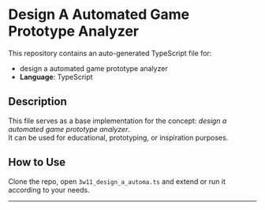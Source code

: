 # Design A Automated Game Prototype Analyzer

This repository contains an auto-generated TypeScript file for:

- design a automated game prototype analyzer
- **Language**: TypeScript

## Description

This file serves as a base implementation for the concept: *design a automated game prototype analyzer*.  
It can be used for educational, prototyping, or inspiration purposes.

## How to Use

Clone the repo, open `3w11_design_a_automa.ts` and extend or run it according to your needs.

---


